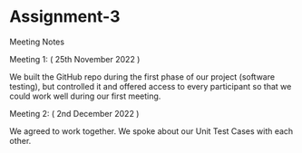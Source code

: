 # Assignment-3

Meeting Notes

Meeting 1: ( 25th November 2022 )

We built the GitHub repo during the first phase of our project (software testing), 
but controlled it and offered access to every participant so that we could work well during our first meeting.

Meeting 2: ( 2nd December 2022 )

We agreed to work together.
We spoke about our Unit Test Cases with each other.
